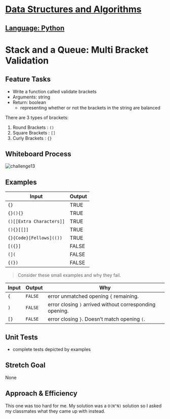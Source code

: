 # [Data Structures and Algorithms](https://alsosteve.github.io/data-structures-and-algorithms/)
## [Language: Python](https://alsosteve.github.io/data-structures-and-algorithms/python/)

# Stack and a Queue: Multi Bracket Validation
## Feature Tasks
* Write a function called validate brackets
* Arguments: string
* Return: boolean
  * representing whether or not the brackets in the string are balanced

There are 3 types of brackets:

1. Round Brackets : `()`
2. Square Brackets : `[]`
3. Curly Brackets : `{}`


## Whiteboard Process
![challenge13](13.png)

## Examples

| Input	| Output |
|---|---|
| `{}`	| TRUE	|
| `{}(){}`	| TRUE	|
| `()[[Extra Characters]]`	| TRUE	|
| `(){}[[]]`	| TRUE	|
| `{}{Code}[Fellows](())`	| TRUE	|
| `[({}]	`	| FALSE	|
| `(](`	| FALSE	|
| `{(})`	| FALSE	|

> Consider these small examples and why they fail.

| Input	|	Output	|	Why	|
|---|---|---|
| `{`	|	`FALSE`	|	error unmatched opening `{` remaining.	|
| `)`	|	`FALSE`	|	error closing `)` arrived without corresponding opening.	|
| `[}`	|	`FALSE`	|	error closing `}`. Doesn’t match opening `(`.	|

## Unit Tests
* complete tests depicted by examples

## Stretch Goal
None
## Approach & Efficiency
This one was too hard for me. My solution was a `O(N^N)` solution so I asked my classmates what they came up with instead.
